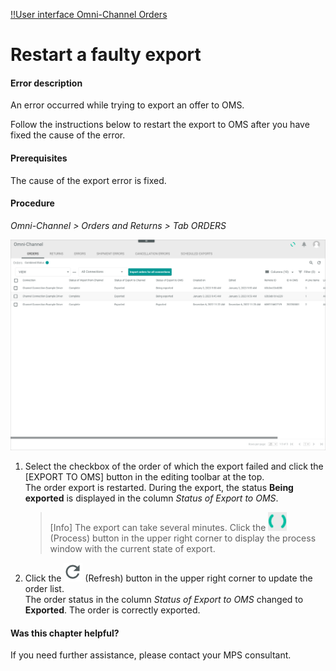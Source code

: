 [!!User interface Omni-Channel Orders](../../Channels/UserInterface/05a_Orders.md)

# Restart a faulty export


#### Error description

An error occurred while trying to export an offer to OMS.

Follow the instructions below to restart the export to OMS after you have fixed the cause of the error.

#### Prerequisites

The cause of the export error is fixed.

#### Procedure

*Omni-Channel > Orders and Returns > Tab ORDERS*

![Orders](../../Assets/Screenshots/Channels/OrdersReturns/Orders/Orders.png "[Orders]")

1. Select the checkbox of the order of which the export failed and click the [EXPORT TO OMS] button in the editing toolbar at the top.     
The order export is restarted. During the export, the status **Being exported** is displayed in the column *Status of Export to OMS*.

    > [Info] The export can take several minutes. Click the ![Process](../../Assets/Icons/Process.png "[Process]") (Process) button in the upper right corner to display the process window with the current state of export.

2. Click the ![Refresh](../../Assets/Icons/Refresh01.png "[Refresh]") (Refresh) button in the upper right corner to update the order list.   
The order status in the column *Status of Export to OMS* changed to **Exported**. The order is correctly exported.


#### Was this chapter helpful?

If you need further assistance, please contact your MPS consultant.
